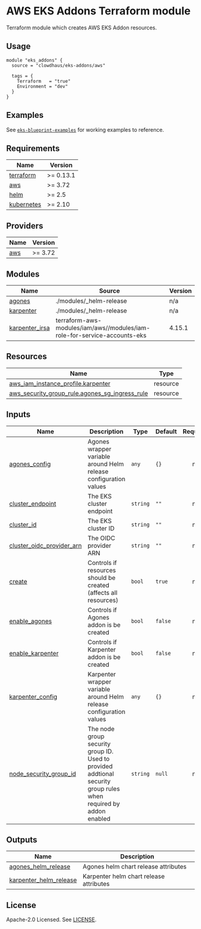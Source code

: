 # AWS EKS Addons Terraform module

Terraform module which creates AWS EKS Addon resources.

## Usage

```hcl
module "eks_addons" {
  source = "clowdhaus/eks-addons/aws"

  tags = {
    Terraform   = "true"
    Environment = "dev"
  }
}
```

## Examples

See [`eks-blueprint-examples`](https://github.com/clowdhaus/eks-blueprint-examples/tree/main/examples) for working examples to reference.

<!-- BEGINNING OF PRE-COMMIT-TERRAFORM DOCS HOOK -->
## Requirements

| Name | Version |
|------|---------|
| <a name="requirement_terraform"></a> [terraform](#requirement\_terraform) | >= 0.13.1 |
| <a name="requirement_aws"></a> [aws](#requirement\_aws) | >= 3.72 |
| <a name="requirement_helm"></a> [helm](#requirement\_helm) | >= 2.5 |
| <a name="requirement_kubernetes"></a> [kubernetes](#requirement\_kubernetes) | >= 2.10 |

## Providers

| Name | Version |
|------|---------|
| <a name="provider_aws"></a> [aws](#provider\_aws) | >= 3.72 |

## Modules

| Name | Source | Version |
|------|--------|---------|
| <a name="module_agones"></a> [agones](#module\_agones) | ./modules/_helm-release | n/a |
| <a name="module_karpenter"></a> [karpenter](#module\_karpenter) | ./modules/_helm-release | n/a |
| <a name="module_karpenter_irsa"></a> [karpenter\_irsa](#module\_karpenter\_irsa) | terraform-aws-modules/iam/aws//modules/iam-role-for-service-accounts-eks | 4.15.1 |

## Resources

| Name | Type |
|------|------|
| [aws_iam_instance_profile.karpenter](https://registry.terraform.io/providers/hashicorp/aws/latest/docs/resources/iam_instance_profile) | resource |
| [aws_security_group_rule.agones_sg_ingress_rule](https://registry.terraform.io/providers/hashicorp/aws/latest/docs/resources/security_group_rule) | resource |

## Inputs

| Name | Description | Type | Default | Required |
|------|-------------|------|---------|:--------:|
| <a name="input_agones_config"></a> [agones\_config](#input\_agones\_config) | Agones wrapper variable around Helm release configuration values | `any` | `{}` | no |
| <a name="input_cluster_endpoint"></a> [cluster\_endpoint](#input\_cluster\_endpoint) | The EKS cluster endpoint | `string` | `""` | no |
| <a name="input_cluster_id"></a> [cluster\_id](#input\_cluster\_id) | The EKS cluster ID | `string` | `""` | no |
| <a name="input_cluster_oidc_provider_arn"></a> [cluster\_oidc\_provider\_arn](#input\_cluster\_oidc\_provider\_arn) | The OIDC provider ARN | `string` | `""` | no |
| <a name="input_create"></a> [create](#input\_create) | Controls if resources should be created (affects all resources) | `bool` | `true` | no |
| <a name="input_enable_agones"></a> [enable\_agones](#input\_enable\_agones) | Controls if Agones addon is be created | `bool` | `false` | no |
| <a name="input_enable_karpenter"></a> [enable\_karpenter](#input\_enable\_karpenter) | Controls if Karpenter addon is be created | `bool` | `false` | no |
| <a name="input_karpenter_config"></a> [karpenter\_config](#input\_karpenter\_config) | Karpenter wrapper variable around Helm release configuration values | `any` | `{}` | no |
| <a name="input_node_security_group_id"></a> [node\_security\_group\_id](#input\_node\_security\_group\_id) | The node group security group ID. Used to provided addtional security group rules when required by addon enabled | `string` | `null` | no |

## Outputs

| Name | Description |
|------|-------------|
| <a name="output_agones_helm_release"></a> [agones\_helm\_release](#output\_agones\_helm\_release) | Agones helm chart release attributes |
| <a name="output_karpenter_helm_release"></a> [karpenter\_helm\_release](#output\_karpenter\_helm\_release) | Karpenter helm chart release attributes |
<!-- END OF PRE-COMMIT-TERRAFORM DOCS HOOK -->

## License

Apache-2.0 Licensed. See [LICENSE](https://github.com/clowdhaus/terraform-aws-eks-addons/blob/main/LICENSE).
